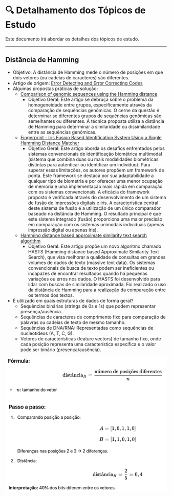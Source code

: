 # 🔍 Detalhamento dos Tópicos de Estudo

Este documento irá abordar os detalhes dos tópicos de estudo.

---

## Distância de Hamming

- Objetivo: A distância de Hamming mede o número de posições em que dois vetores (ou cadeias de caracteres) são diferentes.
- Artigo de origem: [Error Detecting and Error Correcting Codes](https://ieeexplore.ieee.org/document/6772729)
- Algumas propostas práticas de solução:
	- [Comparison of genomic sequences using the Hamming distance](https://www.sciencedirect.com/science/article/abs/pii/S037837580400268X)
 		- Objetivo Geral: Este artigo se debruça sobre o problema da homogeneidade entre grupos, especificamente através da comparação de sequências genômicas. O cerne da questão é determinar se diferentes grupos de sequências genômicas são semelhantes ou diferentes. A técnica proposta utiliza a distância de Hamming para determinar a similaridade ou dissimilaridade entre as sequências genômicas.
	- [Fingerprint - Iris Fusion Based Identification System Using a Single Hamming Distance Matcher](https://ieeexplore.ieee.org/abstract/document/5376876)
 		- Objetivo Geral: Este artigo aborda os desafios enfrentados pelos sistemas convencionais de identificação biométrica multimodal (sistema que combina duas ou mais modalidades biométricas distintas para autenticar ou identificar um indivíduo). Para superar essas limitações, os autores propõem um framework de ponta. Este framework se destaca por sua adaptabilidade a qualquer tipo de biometria e por oferecer uma menor ocupação de memória e uma implementação mais rápida em comparação com os sistemas convencionais. A eficácia do framework proposto é verificada através do desenvolvimento de um sistema de fusão de impressões digitais e íris. A característica central deste sistema de fusão é a utilização de um único comparador baseado na distância de Hamming. O resultado principal é que este sistema integrado (fusão) proporciona uma maior precisão em comparação com os sistemas unimodais individuais (apenas impressão digital ou apenas íris).
	- [Hamming distance based approximate similarity text search algorithm](https://ieeexplore.ieee.org/abstract/document/7184772?casa_token=owHLjvbsgGMAAAAA:ASPc-NJa4u9XsrGbfOdo3RAF3VSeWPMmg_evoBfM8NBa3mW25ABwS3xHnHKPyTiaiYbUiG6FpA)
 		- Objetivo Geral: Este artigo propõe um novo algoritmo chamado HASTS (Hamming distance based Approximate Similarity Text Search), que visa melhorar a qualidade de consultas em grandes volumes de dados de texto (massive text data). Os sistemas convencionais de busca de texto podem ser ineficientes ou incapazes de encontrar resultados quando há pequenas variações ou erros nos dados. O HASTS foi desenvolvido para lidar com buscas de similaridade aproximada. Foi realizado o uso da distância de Hamming para a realização da comparação entre os termos dos textos.
- É utilizado em quais estruturas de dados de forma geral?
	- Sequências binárias (strings de 0s e 1s) que podem representar presença/ausência.
	- Sequências de caracteres de comprimento fixo para comparação de palavras ou cadeias de texto de mesmo tamanho.
	- Sequências de DNA/RNA: Representadas como sequências de nucleotídeos (A, T, C, G).
	- Vetores de características (feature vectors) de tamanho fixo, onde cada posição representa uma característica específica e o valor pode ser binário (presença/ausência).

 ![Exemplo de cálculo da distância de Hamming](img/explicacao_distancia_hamming.png "Calculo da distância")

